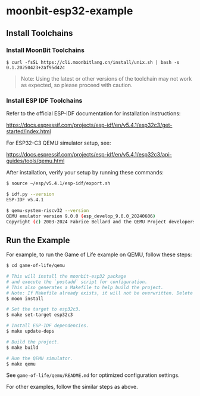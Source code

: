 # moonbit-esp32-example

## Install Toolchains

### Install MoonBit Toolchains

```
$ curl -fsSL https://cli.moonbitlang.cn/install/unix.sh | bash -s 0.1.20250423+2af95d42c
```

> Note: Using the latest or other versions of the toolchain may not work as expected, so please proceed with caution.

### Install ESP IDF Toolchains

Refer to the official ESP-IDF documentation for installation instructions:

https://docs.espressif.com/projects/esp-idf/en/v5.4.1/esp32c3/get-started/index.html

For ESP32-C3 QEMU simulator setup, see:

https://docs.espressif.com/projects/esp-idf/en/v5.4.1/esp32c3/api-guides/tools/qemu.html

After installation, verify your setup by running these commands:

```bash
$ source ~/esp/v5.4.1/esp-idf/export.sh

$ idf.py --version          
ESP-IDF v5.4.1

$ qemu-system-riscv32 --version
QEMU emulator version 9.0.0 (esp_develop_9.0.0_20240606)
Copyright (c) 2003-2024 Fabrice Bellard and the QEMU Project developers
```

## Run the Example

For example, to run the Game of Life example on QEMU, follow these steps:

```bash
$ cd game-of-life/qemu

# This will install the moonbit-esp32 package
# and execute the `postadd` script for configuration.
# This also generates a Makefile to help build the project.
# Note: If Makefile already exists, it will not be overwritten. Delete it if you want to regenerate it.
$ moon install

# Set the target to esp32c3.
$ make set-target esp32c3

# Install ESP-IDF dependencies.
$ make update-deps

# Build the project.
$ make build

# Run the QEMU simulator.
$ make qemu
```

See `game-of-life/qemu/README.md` for optimized configuration settings.

For other examples, follow the similar steps as above.
